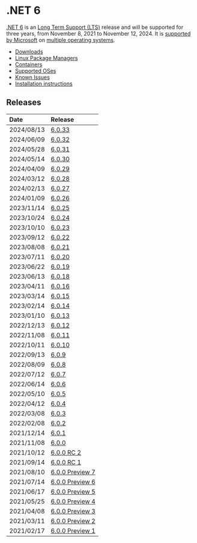 # .NET 6

[.NET 6](https://devblogs.microsoft.com/dotnet/announcing-net-6/) is an [Long Term Support (LTS)](../../release-policies.md) release and will be supported for three years, from November 8, 2021 to November 12, 2024. It is [supported by Microsoft](../../microsoft-support.md) on [multiple operating systems](supported-os.md).

- [Downloads](https://dotnet.microsoft.com/download/dotnet/6.0)
- [Linux Package Managers](https://learn.microsoft.com/dotnet/core/install/linux)
- [Containers](https://hub.docker.com/_/microsoft-dotnet)
- [Supported OSes](supported-os.md)
- [Known Issues](known-issues.md)
- [Installation instructions](install.md)

## Releases

| Date | Release |
| :-- | :-- |
| 2024/08/13 | [6.0.33](./6.0.33/6.0.33.md) |
| 2024/06/09 | [6.0.32](./6.0.32/6.0.32.md) |
| 2024/05/28 | [6.0.31](./6.0.31/6.0.31.md) |
| 2024/05/14 | [6.0.30](./6.0.30/6.0.30.md) |
| 2024/04/09 | [6.0.29](./6.0.29/6.0.29.md) |
| 2024/03/12 | [6.0.28](./6.0.28/6.0.28.md) |
| 2024/02/13 | [6.0.27](./6.0.27/6.0.27.md) |
| 2024/01/09 | [6.0.26](./6.0.26/6.0.26.md) |
| 2023/11/14 | [6.0.25](./6.0.25/6.0.25.md) |
| 2023/10/24 | [6.0.24](./6.0.24/6.0.24.md) |
| 2023/10/10 | [6.0.23](./6.0.23/6.0.23.md) |
| 2023/09/12 | [6.0.22](./6.0.22/6.0.22.md) |
| 2023/08/08 | [6.0.21](./6.0.21/6.0.21.md) |
| 2023/07/11 | [6.0.20](./6.0.20/6.0.20.md) |
| 2023/06/22 | [6.0.19](./6.0.19/6.0.19.md) |
| 2023/06/13 | [6.0.18](./6.0.18/6.0.18.md) |
| 2023/04/11 | [6.0.16](./6.0.16/6.0.16.md) |
| 2023/03/14 | [6.0.15](./6.0.15/6.0.15.md) |
| 2023/02/14 | [6.0.14](./6.0.14/6.0.14.md) |
| 2023/01/10 | [6.0.13](./6.0.13/6.0.13.md) |
| 2022/12/13 | [6.0.12](./6.0.12/6.0.12.md) |
| 2022/11/08 | [6.0.11](./6.0.11/6.0.11.md) |
| 2022/10/11 | [6.0.10](./6.0.10/6.0.10.md) |
| 2022/09/13 | [6.0.9](./6.0.9/6.0.9.md) |
| 2022/08/09 | [6.0.8](./6.0.8/6.0.8.md) |
| 2022/07/12 | [6.0.7](./6.0.7/6.0.7.md) |
| 2022/06/14 | [6.0.6](./6.0.6/6.0.6.md) |
| 2022/05/10 | [6.0.5](./6.0.5/6.0.5.md) |
| 2022/04/12 | [6.0.4](./6.0.4/6.0.4.md) |
| 2022/03/08 | [6.0.3](./6.0.3/6.0.3.md) |
| 2022/02/08 | [6.0.2](./6.0.2/6.0.2.md) |
| 2021/12/14 | [6.0.1](./6.0.1/6.0.1.md) |
| 2021/11/08 | [6.0.0](./6.0.0/6.0.0.md) |
| 2021/10/12 | [6.0.0 RC 2](./preview/6.0.0-rc.2.md) |
| 2021/09/14 | [6.0.0 RC 1](./preview/6.0.0-rc.1.md) |
| 2021/08/10 | [6.0.0 Preview 7](./preview/6.0.0-preview.7.md) |
| 2021/07/14 | [6.0.0 Preview 6](./preview/6.0.0-preview.6.md) |
| 2021/06/17 | [6.0.0 Preview 5](./preview/6.0.0-preview.5.md) |
| 2021/05/25 | [6.0.0 Preview 4](./preview/6.0.0-preview.4.md) |
| 2021/04/08 | [6.0.0 Preview 3](./preview/6.0.0-preview.3.md) |
| 2021/03/11 | [6.0.0 Preview 2](./preview/6.0.0-preview.2.md) |
| 2021/02/17 | [6.0.0 Preview 1](./preview/6.0.0-preview.1.md) |
